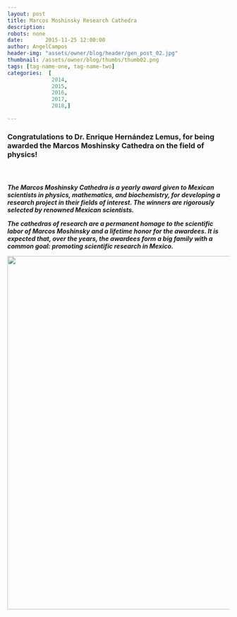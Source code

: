 ```yaml
---
layout: post
title: Marcos Moshinsky Research Cathedra
description:
robots: none
date:       2015-11-25 12:00:00
author: AngelCampos
header-img: "assets/owner/blog/header/gen_post_02.jpg"
thumbnail: /assets/owner/blog/thumbs/thumb02.png
tags: [tag-name-one, tag-name-two]
categories:  [
              2014,
              2015,
              2016,
              2017,
              2018,]

---
```



<p style="text-align: justify;">
<p>

<h3> Congratulations to Dr. Enrique Hernández Lemus, for being awarded the Marcos Moshinsky Cathedra on the field of physics!
<p><br>
<h5>


The Marcos Moshinsky Cathedra is a yearly award given to Mexican scientists in physics, mathematics, and biochemistry,
for developing a research project in their fields of interest. The winners are rigorously selected by renowned Mexican scientists.
<p>
The cathedras of research are a permanent homage to the scientific labor of Marcos Moshinsky and a lifetime honor for the
 awardees. It is expected that, over the years, the awardees form a big family with a common goal: promoting scientific research in Mexico.
<p>

<img src="https://cloud.githubusercontent.com/assets/9357097/19713994/32cfde4a-9b10-11e6-89d8-8035b96e8290.jpg" width="800px">
